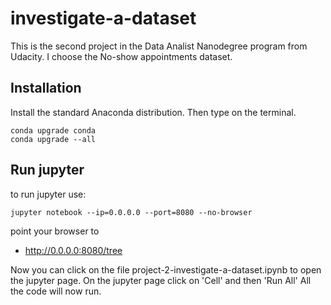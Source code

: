 # investigate-a-dataset
This is the second project in the Data Analist Nanodegree program from Udacity.
I choose the No-show appointments dataset.

## Installation
Install the standard Anaconda distribution. Then type on the terminal.
```
conda upgrade conda
conda upgrade --all
```


## Run jupyter
to run jupyter use:
```
jupyter notebook --ip=0.0.0.0 --port=8080 --no-browser
```

point your browser to
* http://0.0.0.0:8080/tree

Now you can click on the file
project-2-investigate-a-dataset.ipynb to open the jupyter page. On the jupyter page click on 'Cell' and then 'Run All'
All the code will now run.



